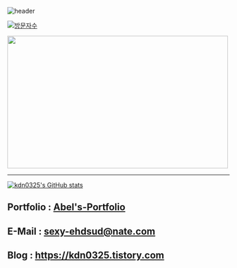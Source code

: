 ![header](https://capsule-render.vercel.app/api?type=waving&color=000000&text=Abel's%20Github&desc=안녕하세요%20UI%20개발%20%/%20프론트%20엔드%20개발자%20Abel%20Github%20입니다&descAlignY=50&height=200&fontSize=50&fontColor=f1f5f9&fontAlignY=30)

[![방문자수](https://hits.sh/github.com/kdn0325/hits.svg?view=today-total&style=for-the-badge)](https://hits.sh/github.com/kdn0325/hits/)

<div align=left>
  <img style="height:300px;width:500px" src="https://github-readme-stats.vercel.app/api/top-langs/?username=kdn0325&layout=compact" />
</div>
<hr/>

[![kdn0325's GitHub stats](https://github-readme-stats.vercel.app/api?username=kdn0325)](https://github.com/anuraghazra/github-readme-stats)


## Portfolio : [Abel's-Portfolio](https://portfolio-abel.netlify.app/)
## E-Mail : sexy-ehdsud@nate.com
## Blog : https://kdn0325.tistory.com
